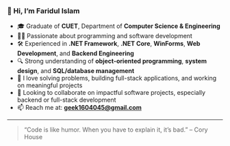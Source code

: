 ### 👋 Hi, I’m Faridul Islam

- 🎓 Graduate of **CUET**, Department of **Computer Science & Engineering**
- 👨‍💻 Passionate about programming and software development  
- 🛠️ Experienced in **.NET Framework**, **.NET Core**, **WinForms**, **Web Development**, and **Backend Engineering**
- 🔍 Strong understanding of **object-oriented programming**, **system design**, and **SQL/database management**
- 🧠 I love solving problems, building full-stack applications, and working on meaningful projects  
- 🤝 Looking to collaborate on impactful software projects, especially backend or full-stack development
- 📫 Reach me at: **geek1604045@gmail.com**

---

> “Code is like humor. When you have to explain it, it’s bad.” – Cory House
